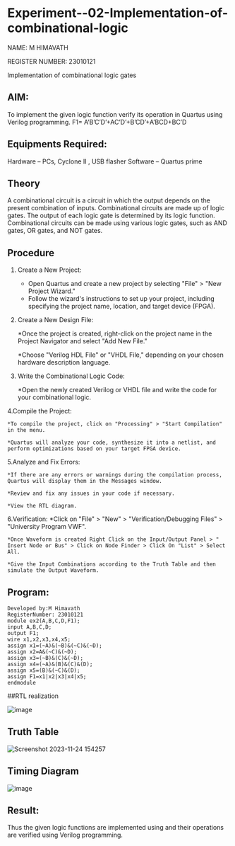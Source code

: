 # Experiment--02-Implementation-of-combinational-logic
NAME: M HIMAVATH

REGISTER NUMBER: 23010121

Implementation of combinational logic gates
 
## AIM:
To implement the given logic function verify its operation in Quartus using Verilog programming.
 F1= A’B’C’D’+AC’D’+B’CD’+A’BCD+BC’D
 

## Equipments Required:
Hardware – PCs, Cyclone II , USB flasher
Software – Quartus prime


## Theory
 A combinational circuit is a circuit in which the output depends on the present combination of inputs. Combinational circuits are made up of logic gates. The output of each logic gate is determined by its logic function. Combinational circuits can be made using various logic gates, such as AND gates, OR gates, and NOT gates.

## Procedure

1. Create a New Project:
    * Open Quartus and create a new project by selecting "File" > "New Project Wizard."
    * Follow the wizard's instructions to set up your project, including specifying the project name, location, and target device (FPGA).
      
2. Create a New Design File:

    *Once the project is created, right-click on the project name in the Project Navigator and select "Add New File."
   
    *Choose "Verilog HDL File" or "VHDL File," depending on your chosen hardware description language.
   
4. Write the Combinational Logic Code:
   
    *Open the newly created Verilog or VHDL file and write the code for your combinational logic.
   
4.Compile the Project:

    *To compile the project, click on "Processing" > "Start Compilation" in the menu.
   
    *Quartus will analyze your code, synthesize it into a netlist, and perform optimizations based on your target FPGA device.
   
5.Analyze and Fix Errors:

    *If there are any errors or warnings during the compilation process, Quartus will display them in the Messages window.
   
    *Review and fix any issues in your code if necessary.
   
    *View the RTL diagram.
   
6.Verification:
    *Click on "File" > "New" > "Verification/Debugging Files" > "University Program VWF".
   
    *Once Waveform is created Right Click on the Input/Output Panel > " Insert Node or Bus" > Click on Node Finder > Click On "List" > Select All.
   
    *Give the Input Combinations according to the Truth Table and then simulate the Output Waveform.







## Program:
```
Developed by:M Himavath 
RegisterNumber: 23010121
module ex2(A,B,C,D,F1);
input A,B,C,D;
output F1;
wire x1,x2,x3,x4,x5;
assign x1=(~A)&(~B)&(~C)&(~D);
assign x2=A&(~C)&(~D);
assign x3=(~B)&(C)&(~D);
assign x4=(~A)&(B)&(C)&(D);
assign x5=(B)&(~C)&(D);
assign F1=x1|x2|x3|x4|x5;
endmodule
```
##RTL realization

![image](https://github.com/Himavath08/Experiment--02-Implementation-of-combinational-logic-/assets/139110631/c89ee413-4f28-45a2-8fed-817cb788673f)

## Truth Table
![Screenshot 2023-11-24 154257](https://github.com/Himavath08/Experiment--02-Implementation-of-combinational-logic-/assets/139110631/88733c9e-9e05-4f0f-9dc7-ed96fc0637a7)

## Timing Diagram
![image](https://github.com/Himavath08/Experiment--02-Implementation-of-combinational-logic-/assets/139110631/cf547a5a-7448-4323-80d8-00ef3ade5c0e)

## Result:
Thus the given logic functions are implemented using  and their operations are verified using Verilog programming.
